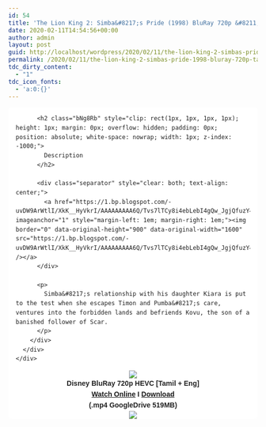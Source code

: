 ```yaml
---
id: 54
title: 'The Lion King 2: Simba&#8217;s Pride (1998) BluRay 720p &#8211; [Tamil Dubbed] &#8211; x264 &#8211; 500MB'
date: 2020-02-11T14:54:56+00:00
author: admin
layout: post
guid: http://localhost/wordpress/2020/02/11/the-lion-king-2-simbas-pride-1998-bluray-720p-tamil-dubbed-x264-500mb/
permalink: /2020/02/11/the-lion-king-2-simbas-pride-1998-bluray-720p-tamil-dubbed-x264-500mb/
tdc_dirty_content:
  - "1"
tdc_icon_fonts:
  - 'a:0:{}'
---
```

<div dir="ltr" style="text-align: left;" trbidi="on">
  <div class="mod" data-hveid="CBMQAA" data-md="50" data-ved="2ahUKEwib8MWJ4MnnAhULdCsKHcJLA8oQkCkwKXoECBMQAA" lang="en-IN" style="background-color: white; border-radius: 8px; clear: none; color: #222222; font-family: arial, sans-serif; font-size: 14px; line-height: 1.57; padding-left: 15px; padding-right: 15px; padding-top: 0px;">
    <div class="PZPZlf hb8SAc" data-attrid="description" data-hveid="CBMQAQ" data-ved="2ahUKEwib8MWJ4MnnAhULdCsKHcJLA8oQziAoADApegQIExAB" style="margin: 13px 0px; overflow: hidden;">
      <div jsaction="desclink:c0XUbe;rcuQ6b:npT2md" jscontroller="DGEKAc">
        <div class="kno-rdesc" jsaction="sngtp:c0XUbe;tp_btn:c0XUbe;rcuQ6b:npT2md" jscontroller="DGEKAc">
          <h2 class="bNg8Rb" style="clip: rect(1px, 1px, 1px, 1px); height: 1px; margin: 0px; overflow: hidden; padding: 0px; position: absolute; white-space: nowrap; width: 1px; z-index: -1000;">
          </h2>
          
          <h2 class="bNg8Rb" style="clip: rect(1px, 1px, 1px, 1px); height: 1px; margin: 0px; overflow: hidden; padding: 0px; position: absolute; white-space: nowrap; width: 1px; z-index: -1000;">
            Description
          </h2>
          
          <div class="separator" style="clear: both; text-align: center;">
            <a href="https://1.bp.blogspot.com/-uvDW9ArWtlI/XkK__HyVkrI/AAAAAAAAA6Q/Tvs7lTCy8i4ebLebI4gQw_JgjQfuzY4JgCLcBGAsYHQ/s1600/D9DB1A80C5C0BD88F974182772FF572258E0BAE478906620E232C9A5012B667A.png" imageanchor="1" style="margin-left: 1em; margin-right: 1em;"><img border="0" data-original-height="900" data-original-width="1600" src="https://1.bp.blogspot.com/-uvDW9ArWtlI/XkK__HyVkrI/AAAAAAAAA6Q/Tvs7lTCy8i4ebLebI4gQw_JgjQfuzY4JgCLcBGAsYHQ/s1600/D9DB1A80C5C0BD88F974182772FF572258E0BAE478906620E232C9A5012B667A.png" /></a>
          </div>
          
          <p>
            Simba&#8217;s relationship with his daughter Kiara is put to the test when she escapes Timon and Pumba&#8217;s care, ventures into the forbidden lands and befriends Kovu, the son of a banished follower of Scar.
          </p>
        </div>
      </div>
    </div>
  </div>
  
  <div class="separator" style="clear: both; text-align: center;">
    <a href="https://1.bp.blogspot.com/-fai1ZuUwnbA/XIjy2aT4irI/AAAAAAAAANw/WFW0YRK47_8GLAt3pPBSzBk0GJA6Mk5fgCPcBGAYYCw/s1600/torrborder.gif" imageanchor="1" style="margin-left: 1em; margin-right: 1em;"><img border="0" data-original-height="3" data-original-width="500" src="https://1.bp.blogspot.com/-fai1ZuUwnbA/XIjy2aT4irI/AAAAAAAAANw/WFW0YRK47_8GLAt3pPBSzBk0GJA6Mk5fgCPcBGAYYCw/s1600/torrborder.gif" /></a>
  </div>
  
  <div style="text-align: center;">
    <span style="font-family: "arial" , "helvetica" , sans-serif; font-size: large;"><b>Disney BluRay 720p HEVC [Tamil + Eng]</b></span>
  </div>
  
  <div style="text-align: center;">
    <span style="font-family: "arial" , "helvetica" , sans-serif; font-size: large;"><b><a href="https://drive.google.com/open?id=1DnzhRW1lTJ7JZmRyuKOZdOG4zWoPALx-">Watch Online</a>&nbsp;I&nbsp;<a href="https://drive.google.com/open?id=1DnzhRW1lTJ7JZmRyuKOZdOG4zWoPALx-">Download</a></b></span>
  </div>
  
  <div style="text-align: center;">
    <span style="font-family: "arial" , "helvetica" , sans-serif; font-size: large;"><b>(.mp4 GoogleDrive 519MB)</b></span>
  </div>
  
  <div style="font-size: 14px; text-align: center;">
    <a href="https://1.bp.blogspot.com/-fai1ZuUwnbA/XIjy2aT4irI/AAAAAAAAANw/WFW0YRK47_8GLAt3pPBSzBk0GJA6Mk5fgCPcBGAYYCw/s1600/torrborder.gif" imageanchor="1" style="margin-left: 1em; margin-right: 1em;"><img border="0" data-original-height="3" data-original-width="500" src="https://1.bp.blogspot.com/-fai1ZuUwnbA/XIjy2aT4irI/AAAAAAAAANw/WFW0YRK47_8GLAt3pPBSzBk0GJA6Mk5fgCPcBGAYYCw/s1600/torrborder.gif" /></a>
  </div>
</div>